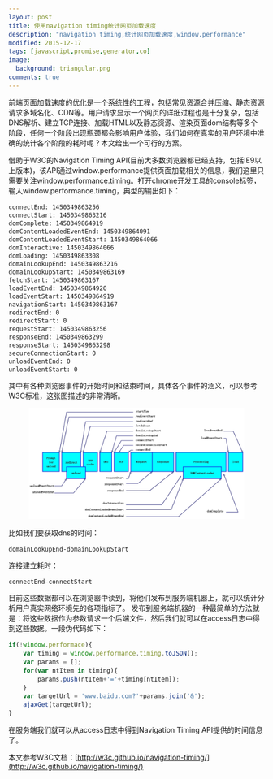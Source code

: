 ```yaml
---
layout: post
title: 使用navigation timing统计网页加载速度
description: "navigation timing,统计网页加载速度,window.performance"
modified: 2015-12-17
tags: [javascript,promise,generator,co]
image:
  background: triangular.png
comments: true
---
```



前端页面加载速度的优化是一个系统性的工程，包括常见资源合并压缩、静态资源请求多域名化、CDN等。用户请求显示一个网页的详细过程也是十分复杂，包括DNS解析、建立TCP连接、加载HTML以及静态资源、渲染页面dom结构等多个阶段，任何一个阶段出现瓶颈都会影响用户体验，我们如何在真实的用户环境中准确的统计各个阶段的耗时呢？本文给出一个可行的方案。

借助于W3C的Navigation Timing API(目前大多数浏览器都已经支持，包括IE9以上版本)，该API通过window.performance提供页面加载相关的信息，我们这里只需要关注window.performance.timing。打开chrome开发工具的console标签，输入window.performance.timing，典型的输出如下：


```
connectEnd: 1450349863256
connectStart: 1450349863216
domComplete: 1450349864919
domContentLoadedEventEnd: 1450349864091
domContentLoadedEventStart: 1450349864066
domInteractive: 1450349864066
domLoading: 1450349863308
domainLookupEnd: 1450349863216
domainLookupStart: 1450349863169
fetchStart: 1450349863167
loadEventEnd: 1450349864920
loadEventStart: 1450349864919
navigationStart: 1450349863167
redirectEnd: 0
redirectStart: 0
requestStart: 1450349863256
responseEnd: 1450349863299
responseStart: 1450349863298
secureConnectionStart: 0
unloadEventEnd: 0
unloadEventStart: 0
```

其中有各种浏览器事件的开始时间和结束时间，具体各个事件的涵义，可以参考W3C标准，这张图描述的非常清晰。

 <figure>
         <img src="/images/navigation-timing.jpg"/>
</figure>

比如我们要获取dns的时间：

```
domainLookupEnd-domainLookupStart
```
连接建立耗时：

```
connectEnd-connectStart
```
目前这些数据都可以在浏览器中读到，将他们发布到服务端机器上，就可以统计分析用户真实网络环境先的各项指标了。
发布到服务端机器的一种最简单的方法就是：将这些数据作为参数请求一个后端文件，然后我们就可以在access日志中得到这些数据。一段伪代码如下：

``` javascript
if(!window.performace){
	var timing = window.performance.timing.toJSON();
	var params = [];
	for(var ntItem in timing){
		params.push(ntItem+'='+timing[ntItem]);
	}
	var targetUrl = 'www.baidu.com?'+params.join('&');
	ajaxGet(targetUrl);
}
```

在服务端我们就可以从access日志中得到Navigation Timing API提供的时间信息了。

本文参考W3C文档：[http://w3c.github.io/navigation-timing/](http://w3c.github.io/navigation-timing/)



